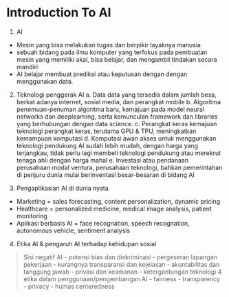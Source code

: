# Introduction To AI 

1. AI 
- Mesin yang bisa melakukan tugas dan berpikir layaknya manusia
- sebuah bidang pada ilmu komputer yang terfokus pada pembuatan mesin yang memiliki akal, bisa belajar, dan mengambil tindakan secara mandiri
- AI belajar membuat prediksi atau keputusan dengan dengan menggunakan data. 

2. Teknologi penggerak AI
    a. Data 
    data yang tersedia dalam jumlah besa, berkat adanya internet, sosial media, dan perangkat mobile
    b. Algoritma 
    penemuan-penuman algoritma baru, kemajuan pada model neural networks dan deeplearning, serta kemunculan framework dan libraries yang berhubungan dengan data science.
    c. Perangkat keras 
    kemajuan teknologi perangkat keras, terutama GPU & TPU, meningkatkan kemampuan komputasi 
    d. Komputasi awan
     akses untuk menggunakan teknologi pendukung AI sudah lebih mudah, dengan harga yang terjangkau, tidak perlu lagi membeli teknologi pendukung atau merekrut tenaga ahli dengan harga mahal 
    e. Investasi atau pendanaan 
    perusahaan modal ventura, perusahaan teknologi, bahkan pemerintahan di penjuru dunia mulai berinventasi besar-besaran di bidang AI

3. Pengaplikasian AI di dunia nyata 
- Marketing = sales forecasting, content personalization, dynamic pricing
- Healthcare = personalized medicine, medical image analysis, patient monitoring
- Aplikasi berbasis AI = face recognation, speech recognation, autonomous vehicle, sentiment analysis

4. Etika AI & pengaruh AI terhadap kehidupan sosial
> Sisi negatif AI
    - potensi bias dan diskriminasi
    - pergeseran lapangan pekerjaan
    - kurangnya transparansi dan kejelasan
    - akuntabilitas dan tanggung jawab
    - privasi dan keamanan
    - ketergantungan teknologi
> 4 etika dalam penggunaan/pengembangan AI
    - fairness
    - transparency
    - privacy
    - humas centeredness
    